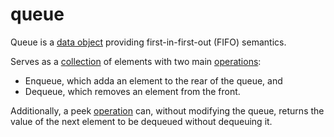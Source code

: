 # queue

Queue is a [data object](/data_md/computer_science/definitions/foundamental/data_object.md) providing first-in-first-out (FIFO) semantics.

Serves as a [collection](/data_md/computer_science/definitions/data_object/collection.md) of elements with two main [operations](/data_md/computer_science/definitions/foundamental/operation.md):

- Enqueue, which adda an element to the rear of the queue, and
- Dequeue, which removes an element from the front.

Additionally, a peek [operation](/data_md/computer_science/definitions/foundamental/operation.md) can, without modifying the queue, returns the value of the next element to be dequeued without dequeuing it.
